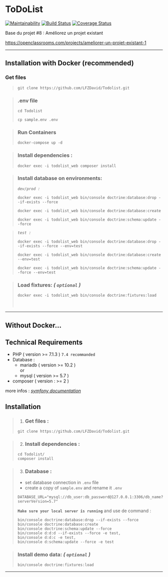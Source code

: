 ToDoList
========

[![Maintainability](https://api.codeclimate.com/v1/badges/bea5d5c5ba9d1bd9b52e/maintainability)](https://codeclimate.com/github/LFZDavid/Todolist/maintainability)
[![Build Status](https://app.travis-ci.com/LFZDavid/Todolist.svg?branch=develop)](https://app.travis-ci.com/LFZDavid/Todolist)
[![Coverage Status](https://coveralls.io/repos/github/LFZDavid/Todolist/badge.svg?branch=develop)](https://coveralls.io/github/LFZDavid/Todolist?branch=develop)

Base du projet #8 : Améliorez un projet existant

https://openclassrooms.com/projects/ameliorer-un-projet-existant-1

---

## Installation with Docker __(recommended)__
### Get files
>```
>git clone https://github.com/LFZDavid/Todolist.git
>```

>### .env file
>```
>cd Todolist
>```
>```
>cp sample.env .env
>```

>### Run Containers
>```
>docker-compose up -d
>```

>### Install dependencies : 
>```
>docker exec -i todolist_web composer install
>```

>### Install database on environments:
>
>_`dev/prod :`_
>```
>docker exec -i todolist_web bin/console doctrine:database:drop --if-exists --force
>```
>```
>docker exec -i todolist_web bin/console doctrine:database:create
>```
>```
>docker exec -i todolist_web bin/console doctrine:schema:update --force
>```

>_`test :`_
>```
>docker exec -i todolist_web bin/console doctrine:database:drop --if-exists --force --env=test
>```
>```
>docker exec -i todolist_web bin/console doctrine:database:create --env=test
>```
>```
>docker exec -i todolist_web bin/console doctrine:schema:update --force --env=test
>```

>### Load fixtures: _( `optional` )_
>    ```
>    docker exec -i todolist_web bin/console doctrine:fixtures:load
>    ```
><br>

---
## Without Docker...

## Technical Requirements
* PHP ( version >= 7.1.3 ) `7.4 recommanded`
* Database : 
    * mariadb ( version >= 10.2 )
    <br>or 
    * mysql ( version >= 5.7 )
* composer ( version : >= 2 )

more infos : _[symfony documentation](https://symfony.com/doc/current/setup.html#technical-requirements)_


## Installation
>1. ### Get files : 
>```
>git clone https://github.com/LFZDavid/Todolist.git
>```

>2. ### Install dependencies : 
>```
>cd Todolist/
>composer install
>```

>3. ### Database :
>* set database connection in `.env` file
>* create a copy of `sample.env` and rename it `.env`
>```
>DATABASE_URL="mysql://db_user:db_password@127.0.0.1:3306/db_name?serverVersion=5.7"
>```
>__`Make sure your local server is running`__ and use de command : 
>```
>bin/console doctrine:database:drop --if-exists --force
>bin/console doctrine:database:create
>bin/console doctrine:schema:update --force
>bin/console d:d:d --if-exists --force -e test,
>bin/console d:d:c -e test,
>bin/console d:schema:update --force -e test
>```

>### Install demo data: _( `optional` )_
>    ```
>    bin/console doctrine:fixtures:load
>    ```

---
